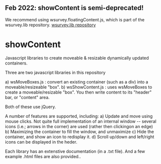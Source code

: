 ## Feb 2022: showContent is semi-deprecated!
   We recommend using  wsurvey.floatingContent.js, which is part of the wsurvey.lib repository.
   [wsurvey.lib repository](https://github.com/dHellerstein/wsurvey.lib) 
   
# showContent
Javascript libraries to create moveable &amp; resizable dynamically updated containers.

Three are two javascript libraries in this repository

  a) wsMoveBoxes.js :  convert an existing container (such as a div) into  a moveable/resizeable "box".
  b) wsShowContent.js : uses wsMoveBoxes to create a moveable/resizable "box". You then write content to its "header" bar, or "content" area.

Both of these use jQuery.

A number of features  are supported, including:
  a) Update and move using mouse clicks. Not quite full implementation of an internal window -- several icons (i.e.; arrows in the corner) are used (rather then 
    clickingon an edge)
  b) Maximizing the container to fill the window, and unmaximize
  c) Hide the container, and show an icon to redisplay it.
  d) Scroll up/down and left/right icons can be displayed in the heder.

Each library has an extenstive documentation (in a .txt file). And a few example .html files are also provided..


